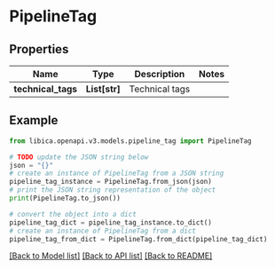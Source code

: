 # PipelineTag


## Properties

Name | Type | Description | Notes
------------ | ------------- | ------------- | -------------
**technical_tags** | **List[str]** | Technical tags | 

## Example

```python
from libica.openapi.v3.models.pipeline_tag import PipelineTag

# TODO update the JSON string below
json = "{}"
# create an instance of PipelineTag from a JSON string
pipeline_tag_instance = PipelineTag.from_json(json)
# print the JSON string representation of the object
print(PipelineTag.to_json())

# convert the object into a dict
pipeline_tag_dict = pipeline_tag_instance.to_dict()
# create an instance of PipelineTag from a dict
pipeline_tag_from_dict = PipelineTag.from_dict(pipeline_tag_dict)
```
[[Back to Model list]](../README.md#documentation-for-models) [[Back to API list]](../README.md#documentation-for-api-endpoints) [[Back to README]](../README.md)


